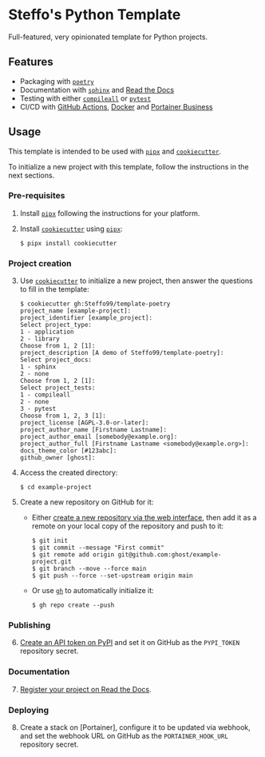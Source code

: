 # Steffo's Python Template

Full-featured, very opinionated template for Python projects.

## Features

- Packaging with [`poetry`]
- Documentation with [`sphinx`] and [Read the Docs]
- Testing with either [`compileall`] or [`pytest`]
- CI/CD with [GitHub Actions], [Docker] and [Portainer Business]

## Usage

This template is intended to be used with [`pipx`] and [`cookiecutter`].

To initialize a new project with this template, follow the instructions in the next sections.

### Pre-requisites

1. Install [`pipx`] following the instructions for your platform.

2. Install [`cookiecutter`] using [`pipx`]:

    ```console
    $ pipx install cookiecutter
    ```

### Project creation

3. Use [`cookiecutter`] to initialize a new project, then answer the questions to fill in the template:

    ```console
    $ cookiecutter gh:Steffo99/template-poetry
    project_name [example-project]: 
    project_identifier [example_project]: 
    Select project_type:
    1 - application
    2 - library
    Choose from 1, 2 [1]: 
    project_description [A demo of Steffo99/template-poetry]: 
    Select project_docs:
    1 - sphinx
    2 - none
    Choose from 1, 2 [1]: 
    Select project_tests:
    1 - compileall
    2 - none
    3 - pytest
    Choose from 1, 2, 3 [1]:
    project_license [AGPL-3.0-or-later]: 
    project_author_name [Firstname Lastname]: 
    project_author_email [somebody@example.org]: 
    project_author_full [Firstname Lastname <somebody@example.org>]: 
    docs_theme_color [#123abc]: 
    github_owner [ghost]: 
    ```

4. Access the created directory:

    ```console
    $ cd example-project
    ```

5. Create a new repository on GitHub for it:

    - Either [create a new repository via the web interface](https://github.com/Steffo99/template-poetry/generate), then add it as a remote on your local copy of the repository and push to it:

        ```console
        $ git init
        $ git commit --message "First commit"
        $ git remote add origin git@github.com:ghost/example-project.git
        $ git branch --move --force main
        $ git push --force --set-upstream origin main

    - Or use [`gh`] to automatically initialize it:

        ```console
        $ gh repo create --push 
        ```

### Publishing

6. [Create an API token on PyPI](https://pypi.org/manage/account/) and set it on GitHub as the `PYPI_TOKEN` repository secret.

### Documentation

7. [Register your project on Read the Docs](https://readthedocs.org/dashboard/).

### Deploying

8. Create a stack on [Portainer], configure it to be updated via webhook, and set the webhook URL on GitHub as the `PORTAINER_HOOK_URL` repository secret.


[`pipx`]: https://pypa.github.io/pipx/
[`cookiecutter`]: https://cookiecutter.readthedocs.io/en/stable/README.html
[`poetry`]: https://python-poetry.org/docs/
[`sphinx`]: https://www.sphinx-doc.org/en/master/
[Read the Docs]: https://readthedocs.org
[`compileall`]: https://docs.python.org/3/library/compileall.html
[`pytest`]: https://docs.pytest.org/en/stable/
[GitHub Actions]: https://docs.github.com/en/actions
[Docker]: https://www.docker.com
[Portainer Business]: https://www.portainer.io
[`gh`]: https://cli.github.com
